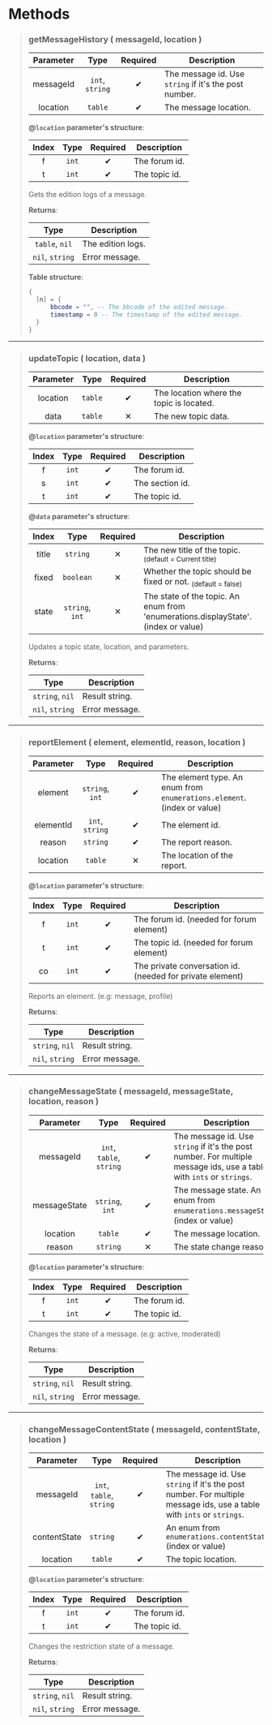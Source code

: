 # Methods
>### getMessageHistory ( messageId, location )
>| Parameter | Type | Required | Description |
>| :-: | :-: | :-: | - |
>| messageId | `int`, `string` | ✔ | The message id. Use `string` if it's the post number. |
>| location | `table` | ✔ | The message location. |
>
>**@`location` parameter's structure**:
>
>| Index | Type | Required | Description |
>| :-: | :-: | :-: | - |
>| 	f | `int` | ✔ | The forum id. |
>| 	t | `int` | ✔ | The topic id. |
>
>Gets the edition logs of a message.
>
>**Returns**:
>
>| Type | Description |
>| :-: | - |
>| `table`, `nil` | The edition logs. |
>| `nil`, `string` | Error message. |
>
>**Table structure**:
>```Lua
>{
>	[n] = {
>		bbcode = "", -- The bbcode of the edited message.
>		timestamp = 0 -- The timestamp of the edited message.
>	}
>}
>```
---
>### updateTopic ( location, data )
>| Parameter | Type | Required | Description |
>| :-: | :-: | :-: | - |
>| location | `table` | ✔ | The location where the topic is located. |
>| data | `table` | ✕ | The new topic data. |
>
>**@`location` parameter's structure**:
>
>| Index | Type | Required | Description |
>| :-: | :-: | :-: | - |
>| 	f | `int` | ✔ | The forum id. |
>| 	s | `int` | ✔ | The section id. |
>| 	t | `int` | ✔ | The topic id. |
>
>**@`data` parameter's structure**:
>
>| Index | Type | Required | Description |
>| :-: | :-: | :-: | - |
>| 	title | `string` | ✕ | The new title of the topic. <sub>(default = Current title)</sub> |
>| 	fixed | `boolean` | ✕ | Whether the topic should be fixed or not. <sub>(default = false)</sub> |
>| 	state | `string`, `int` | ✕ | The state of the topic. An enum from 'enumerations.displayState'. (index or value) |
>
>Updates a topic state, location, and parameters.
>
>**Returns**:
>
>| Type | Description |
>| :-: | - |
>| `string`, `nil` | Result string. |
>| `nil`, `string` | Error message. |
>
---
>### reportElement ( element, elementId, reason, location )
>| Parameter | Type | Required | Description |
>| :-: | :-: | :-: | - |
>| element | `string`, `int` | ✔ | The element type. An enum from `enumerations.element`. (index or value) |
>| elementId | `int`, `string` | ✔ | The element id. |
>| reason | `string` | ✔ | The report reason. |
>| location | `table` | ✕ | The location of the report. |
>
>**@`location` parameter's structure**:
>
>| Index | Type | Required | Description |
>| :-: | :-: | :-: | - |
>| 	f | `int` | ✔ | The forum id. (needed for forum element) |
>| 	t | `int` | ✔ | The topic id. (needed for forum element) |
>| 	co | `int` | ✔ | The private conversation id. (needed for private element) |
>
>Reports an element. (e.g: message, profile)
>
>**Returns**:
>
>| Type | Description |
>| :-: | - |
>| `string`, `nil` | Result string. |
>| `nil`, `string` | Error message. |
>
---
>### changeMessageState ( messageId, messageState, location, reason )
>| Parameter | Type | Required | Description |
>| :-: | :-: | :-: | - |
>| messageId | `int`, `table`, `string` | ✔ | The message id. Use `string` if it's the post number. For multiple message ids, use a table with `ints` or `strings`. |
>| messageState | `string`, `int` | ✔ | The message state. An enum from `enumerations.messageState`. (index or value) |
>| location | `table` | ✔ | The message location. |
>| reason | `string` | ✕ | The state change reason. |
>
>**@`location` parameter's structure**:
>
>| Index | Type | Required | Description |
>| :-: | :-: | :-: | - |
>| 	f | `int` | ✔ | The forum id. |
>| 	t | `int` | ✔ | The topic id. |
>
>Changes the state of a message. (e.g: active, moderated)
>
>**Returns**:
>
>| Type | Description |
>| :-: | - |
>| `string`, `nil` | Result string. |
>| `nil`, `string` | Error message. |
>
---
>### changeMessageContentState ( messageId, contentState, location )
>| Parameter | Type | Required | Description |
>| :-: | :-: | :-: | - |
>| messageId | `int`, `table`, `string` | ✔ | The message id. Use `string` if it's the post number. For multiple message ids, use a table with `ints` or `strings`. |
>| contentState | `string` | ✔ | An enum from `enumerations.contentState` (index or value) |
>| location | `table` | ✔ | The topic location. |
>
>**@`location` parameter's structure**:
>
>| Index | Type | Required | Description |
>| :-: | :-: | :-: | - |
>| 	f | `int` | ✔ | The forum id. |
>| 	t | `int` | ✔ | The topic id. |
>
>Changes the restriction state of a message.
>
>**Returns**:
>
>| Type | Description |
>| :-: | - |
>| `string`, `nil` | Result string. |
>| `nil`, `string` | Error message. |
>
